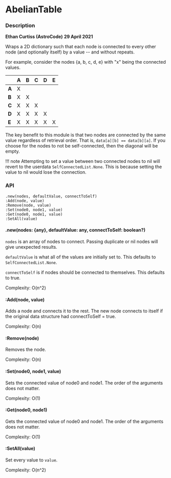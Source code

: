 # AbelianTable

  

### Description

**Ethan Curtiss (AstroCode)**
**29 April 2021**

Wraps a 2D dictionary such that each node is connected to every other node (and optionally itself) by a value -- and without repeats.

For example, consider the nodes {a, b, c, d, e} with "x" being the connected values.

⠀|A | B | C | D | E | 
-|- |- | - | - | - |
**A**| X |
**B**| X | X |
**C**| X | X | X |
**D**| X | X | X | X |
**E**| X | X | X | X | X |

The key benefit to this module is that two nodes are connected by the same value regardless of retrieval order. That is, `data[a][b] == data[b][a]`.
If you choose for the nodes to not be self-connected, then the diagonal will be empty.

!!! note
    Attempting to set a value between two connected nodes to nil will revert to the userdata `SelfConnectedList.None`. This is because setting the value to nil would lose the connection.


### API

	.new(nodes, defaultValue, connectToSelf)
	:Add(node, value)
	:Remove(node, value)
	:Set(node0, node1, value)
	:Get(node0, node1, value)
	:SetAll(value)


#### .new(nodes: {any}, defaultValue: any, connectToSelf: boolean?)

`nodes` is an array of nodes to connect. Passing duplicate or nil nodes will give unexpected results.

`defaultValue` is what all of the values are initially set to. This defaults to `SelfConnectedList.None`.

`connectToSelf` is if nodes should be connected to themselves. This defaults to true.

Complexity: O(n^2)

#### :Add(node, value)

Adds a node and connects it to the rest. The new node connects to itself if the original data structure had connectToSelf = true.

Complexity: O(n)

#### :Remove(node)
Removes the node.

Complexity: O(n)

#### :Set(node0, node1, value)
Sets the connected value of node0 and node1. The order of the arguments does not matter.

Complexity: O(1)

#### :Get(node0, node1)
Gets the connected value of node0 and node1. The order of the arguments does not matter.

Complexity: O(1)

#### :SetAll(value)
Set every value to `value`.

Complexity: O(n^2)